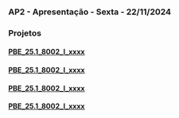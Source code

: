 ### AP2 - Apresentação - Sexta - 22/11/2024

### Projetos

#### [PBE_25.1_8002_I_xxxx](https://github.com/Projetos-de-Extensao/PBE_25.1_8002_I_xxxx)

#### [PBE_25.1_8002_I_xxxx](https://github.com/Projetos-de-Extensao/PBE_25.1_8002_I_xxxx)

#### [PBE_25.1_8002_I_xxxx](https://github.com/Projetos-de-Extensao/PBE_25.1_8002_I_xxxx)

#### [PBE_25.1_8002_I_xxxx](https://github.com/Projetos-de-Extensao/PBE_25.1_8002_I_xxxx)
